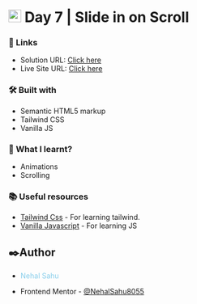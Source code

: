 # <img src="https://www.freepnglogos.com/uploads/javascript-png/javascript-vector-logo-yellow-png-transparent-javascript-vector-12.png" width="25"/> Day 7 | Slide in on Scroll

### 🔗 Links

- Solution URL: [Click here](https://github.com/NehalSahu8055/Day-7-Lazy-Loading)
- Live Site URL: [Click here](https://lazy-loading-nehal.netlify.app/)

### 🛠️ Built with

- Semantic HTML5 markup
- Tailwind CSS
- Vanilla JS



### 📜 What I learnt?

- Animations
- Scrolling



### 📚 Useful resources

- [Tailwind Css](https://tailwindcss.com/) - For learning tailwind.
- [Vanilla Javascript](https://developer.mozilla.org/en-US/docs/Web/JavaScript) - For learning JS

## ✒️Author

- <p style="color:skyblue">Nehal Sahu</p>
- Frontend Mentor - [@NehalSahu8055](https://www.frontendmentor.io/profile/NehalSahu8055)
